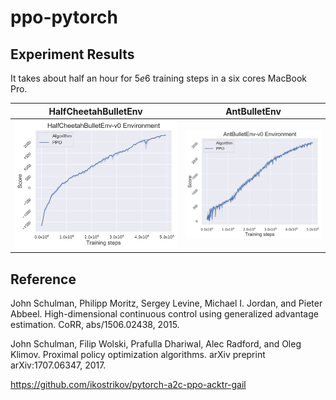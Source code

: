 # ppo-pytorch

## Experiment Results

It takes about half an hour for $5e6$ training steps in a six cores MacBook Pro.

HalfCheetahBulletEnv |  AntBulletEnv
:----------------------------------------------------------------------------:|:-----------------------------------------:
<img src="results/HalfCheetahBulletEnv-v0/baseline.png" alt="HalfCheetahBulletEnv" width="500px"> | <img src="results/AntBulletEnv-v0/baseline.png" alt="AntBulletEnv" width="500px">

## Reference

John Schulman, Philipp Moritz, Sergey Levine, Michael I. Jordan, and Pieter Abbeel. High-dimensional
continuous control using generalized advantage estimation. CoRR, abs/1506.02438, 2015.

John Schulman, Filip Wolski, Prafulla Dhariwal, Alec Radford, and Oleg Klimov. Proximal policy
optimization algorithms. arXiv preprint arXiv:1707.06347, 2017.

https://github.com/ikostrikov/pytorch-a2c-ppo-acktr-gail


